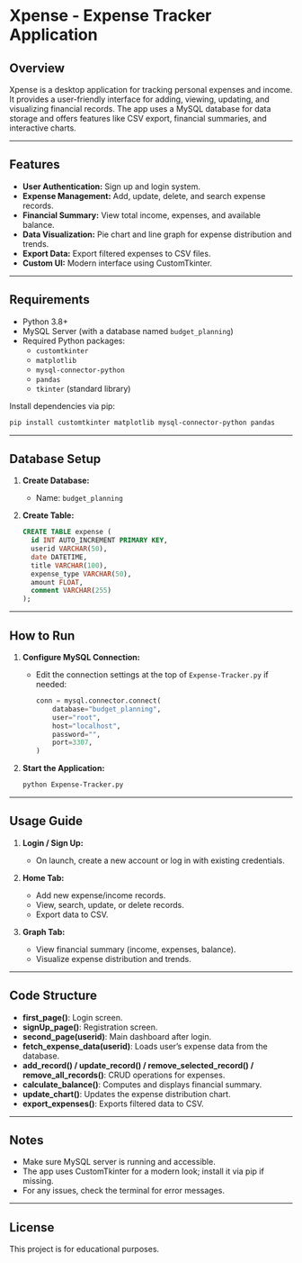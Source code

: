 # Xpense - Expense Tracker Application

## Overview

Xpense is a desktop application for tracking personal expenses and income. It provides a user-friendly interface for adding, viewing, updating, and visualizing financial records. The app uses a MySQL database for data storage and offers features like CSV export, financial summaries, and interactive charts.

---

## Features

- **User Authentication:** Sign up and login system.
- **Expense Management:** Add, update, delete, and search expense records.
- **Financial Summary:** View total income, expenses, and available balance.
- **Data Visualization:** Pie chart and line graph for expense distribution and trends.
- **Export Data:** Export filtered expenses to CSV files.
- **Custom UI:** Modern interface using CustomTkinter.

---

## Requirements

- Python 3.8+
- MySQL Server (with a database named `budget_planning`)
- Required Python packages:
  - `customtkinter`
  - `matplotlib`
  - `mysql-connector-python`
  - `pandas`
  - `tkinter` (standard library)

Install dependencies via pip:

```bash
pip install customtkinter matplotlib mysql-connector-python pandas
```

---

## Database Setup

1. **Create Database:**
   - Name: `budget_planning`

2. **Create Table:**
   ```sql
   CREATE TABLE expense (
     id INT AUTO_INCREMENT PRIMARY KEY,
     userid VARCHAR(50),
     date DATETIME,
     title VARCHAR(100),
     expense_type VARCHAR(50),
     amount FLOAT,
     comment VARCHAR(255)
   );
   ```

---

## How to Run

1. **Configure MySQL Connection:**
   - Edit the connection settings at the top of `Expense-Tracker.py` if needed:
     ```python
     conn = mysql.connector.connect(
         database="budget_planning",
         user="root",
         host="localhost",
         password="",
         port=3307,
     )
     ```

2. **Start the Application:**
   ```bash
   python Expense-Tracker.py
   ```

---

## Usage Guide

1. **Login / Sign Up:**
   - On launch, create a new account or log in with existing credentials.

2. **Home Tab:**
   - Add new expense/income records.
   - View, search, update, or delete records.
   - Export data to CSV.

3. **Graph Tab:**
   - View financial summary (income, expenses, balance).
   - Visualize expense distribution and trends.

---

## Code Structure

- **first_page()**: Login screen.
- **signUp_page()**: Registration screen.
- **second_page(userid)**: Main dashboard after login.
- **fetch_expense_data(userid)**: Loads user’s expense data from the database.
- **add_record() / update_record() / remove_selected_record() / remove_all_records()**: CRUD operations for expenses.
- **calculate_balance()**: Computes and displays financial summary.
- **update_chart()**: Updates the expense distribution chart.
- **export_expenses()**: Exports filtered data to CSV.

---

## Notes

- Make sure MySQL server is running and accessible.
- The app uses CustomTkinter for a modern look; install it via pip if missing.
- For any issues, check the terminal for error messages.

---

## License

This project is for educational purposes.
